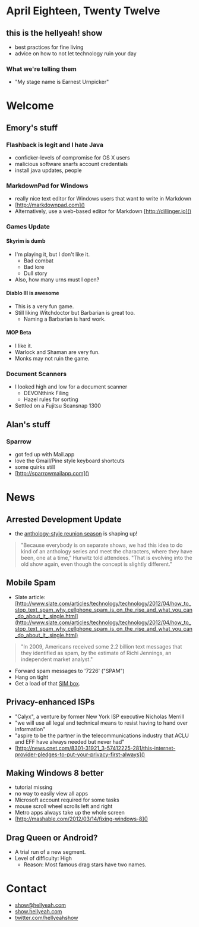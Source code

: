 # April Eighteen, Twenty Twelve
## this is the hellyeah! show
* best practices for fine living
* advice on how to not let technology ruin your day

### What we're telling them
* "My stage name is Earnest Urnpicker"

# Welcome

## Emory's stuff

### Flashback is legit and I hate Java
* conficker-levels of compromise for OS X users
* malicious software snarfs account credentials
* install java updates, people

### MarkdownPad for Windows
* really nice text editor for Windows users that want to write in Markdown
* [http://markdownpad.com]()
* Alternatively, use a web-based editor for Markdown [http://dillinger.io]()

### Games Update

#### Skyrim is dumb
* I'm playing it, but I don't like it.
	* Bad combat
	* Bad lore
	* Dull story
* Also, how many urns must I open?

#### Diablo III is awesome 
* This is a very fun game.
* Still liking Witchdoctor but Barbarian is great too.
	* Naming a Barbarian is hard work.

#### MOP Beta
* I like it.  
* Warlock and Shaman are very fun.
* Monks may not ruin the game.

### Document Scanners
* I looked high and low for a document scanner
	* DEVONthink Filing
	* Hazel rules for sorting
* Settled on a Fujitsu Scansnap 1300

## Alan's stuff

### Sparrow
* got fed up with Mail.app
* love the Gmail/Pine style keyboard shortcuts
* some quirks still
* [http://sparrowmailapp.com]()

# News

## Arrested Development Update

* the [anthology-style reunion season](http://www.hollywoodreporter.com/live-feed/nab-netflix-arrested-development-313075) is shaping up!
> "Because everybody is on separate shows, we had this idea to do kind of an anthology series and meet the characters, where they have been, one at a time," Hurwitz told attendees. "That is evolving into the old show again, even though the concept is slightly different."

## Mobile Spam

* Slate article: [http://www.slate.com/articles/technology/technology/2012/04/how_to_stop_text_spam_why_cellphone_spam_is_on_the_rise_and_what_you_can_do_about_it_.single.html](http://www.slate.com/articles/technology/technology/2012/04/how_to_stop_text_spam_why_cellphone_spam_is_on_the_rise_and_what_you_can_do_about_it_.single.html)
> "In 2009, Americans received some 2.2 billion text messages that they identified as spam, by the estimate of Richi Jennings, an independent market analyst."
* Forward spam messages to '7226' ("SPAM")
* Hang on tight
* Get a load of that [SIM box](http://www.aliexpress.com/product-gs/371096150-GSM-Gateway-Sim-Box-64-Cars-Sim-rotate-IMEI-Generate-Cell-base-choose-Auto--wholesalers.html).

## Privacy-enhanced ISPs
* "Calyx", a venture by former New York ISP executive Nicholas Merrill
* "we will use all legal and technical means to resist having to hand over information"
* "aspire to be the partner in the telecommunications industry that ACLU and EFF have always needed but never had"
* [http://news.cnet.com/8301-31921_3-57412225-281/this-internet-provider-pledges-to-put-your-privacy-first-always]()

## Making Windows 8 better
* tutorial missing
* no way to easily view all apps
* Microsoft account required for some tasks
* mouse scroll wheel scrolls left and right
* Metro apps always take up the whole screen
* [http://mashable.com/2012/03/14/fixing-windows-8]()

## Drag Queen or Android?
* A trial run of a new segment.
* Level of difficulty: High
	* Reason: Most famous drag stars have two names.

# Contact
* show@hellyeah.com
* [show.hellyeah.com](http://show.hellyeah.com)
* [twitter.com/hellyeahshow](http://twitter.com/hellyeahshow)
